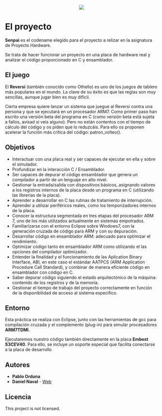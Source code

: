 

<p align="center">
  <img  src="https://i.imgur.com/foxYHs9.png">
</p>

# El proyecto

**Senpai** es el codename elegido para el proyecto a relizar en la asignatura de Proyecto Hardware.

Se trata de hacer funcionar un proyecto en una placa de hardware real y analizar el código proporcionado en C y ensamblador.

## El juego
El **Reversi** (también conocido como Othello) es uno de los juegos de tablero más populares en el mundo. La clave de su éxito es que las reglas son muy sencillas, aunque jugar bien es muy difícil.

Cierta empresa quiere lanzar un sistema que juegue al Reversi contra una persona y que se ejecutará en un procesador ARM7. Como primer paso han escrito una versión beta del programa en C (como versión beta está sujeta a fallos, avisad si veis alguno). Pero no están contentos con el tiempo de cálculo del código y os piden que lo reduzcáis. Para ello os proponen acelerar la función más crítica del código: patron_volteo().

## Objetivos

* Interactuar con una placa real y ser capaces de ejecutar en ella y sobre el simulador.
* Profundizar en la interacción C / Ensamblador.
* Ser capaces de depurar el código ensamblador que genera un compilador a partir de un lenguaje en alto nivel.
* Gestionar la entrada/salida con dispositivos básicos, asignando valores a los registros internos de la placa desde un programa en C (utilizando las librerías de la placa).
* Aprender a desarrollar en C las rutinas de tratamiento de interrupción.
* Aprender a utilizar periféricos reales, como los temporizadores internos de la placa.
* Conocer la estructura segmentada en tres etapas del procesador ARM 7, uno de los más utilizados actualmente en sistemas empotrados.
* Familiarizarse con el entorno Eclipse sobre Windows7, con la generación cruzada de código para ARM y con su depuración.
* Desarrollar código en ensamblador ARM: adecuado para optimizar el rendimiento.
* Optimizar código tanto en ensamblador ARM como utilizando el las opciones del compilador optimizador.
* Entender la finalidad y el funcionamiento de las Aplication Binary Interface, ABI, en este caso el estándar AATPCS (ARM Application Procedure Call Standard), y combinar de manera eficiente código en ensamblador con código en C.
* Saber depurar código siguiendo el estado arquitectónico de la máquina: contenido de los registros y de la memoria.
* Gestionar el tiempo de trabajo del proyecto correctamente en función de la disponibilidad de acceso al sistema específico.

## Entorno

Esta práctica se realiza con Eclipse, junto con las herramientas de gcc para compilación cruzada y el complemento (plug-in) para simular procesadores **ARM7TDMI**.

Ejecutaremos nuestro código también directamente en la placa **Embest S3CEV40**. Para ello, se incluye un soporte especial que facilita conectarse a la placa de desarrollo

## Autores

* **Pablo Orduna**
* **Daniel Naval** - [Web](http://www.naval.cat)

## Licencia

This project is not licensed.
